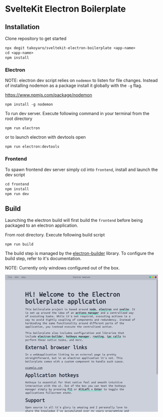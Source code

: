 # SvelteKit Electron Boilerplate

## Installation
Clone repository to get started
```
npx degit takoyaro/sveltekit-electron-boilerplate <app-name>
cd <app-name>
npm install
```
### Electron
NOTE: electron dev script relies on `nodemon` to listen for file changes. Instead of installing nodemon as a package install it globally with the `-g` flag.

https://www.npmjs.com/package/nodemon
```
npm install -g nodemon
```

To run dev server. Execute following command in your terminal from the 
root directory 
```
npm run electron
```
or to launch electron with devtools open
```
npm run electron:devtools
```

### Frontend
To spawn frontend dev server simply cd into `frontend`, install and launch the dev script
```
cd frontend
npm install
npm run dev
```

## Build
Launching the electron build will first build the `frontend` before being packaged to an electron application.

From root directory. Execute following build script
```
npm run build
```

The build step is managed by the [electron-builder](https://www.electron.build/) library. To configure the build step, refer to it's documentation.

NOTE: Currently only windows configured out of the box.

![Svelte-Electron-Boilerplate preview](preview.png?raw=true "In action preview")